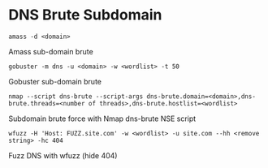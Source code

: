 # DNS Brute Subdomain

```
amass -d <domain>
```

Amass sub-domain brute

```
gobuster -m dns -u <domain> -w <wordlist> -t 50
```

Gobuster sub-domain brute

```
nmap --script dns-brute --script-args dns-brute.domain=<domain>,dns-brute.threads=<number of threads>,dns-brute.hostlist=<wordlist>
```

Subdomain brute force with Nmap dns-brute NSE script

```
wfuzz -H 'Host: FUZZ.site.com' -w <wordlist> -u site.com --hh <remove string> -hc 404
```

Fuzz DNS with wfuzz (hide 404)
